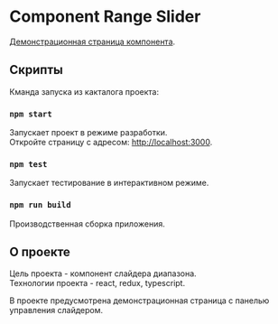 # Component Range Slider

[Демонстрационная страница компонента](https://maximshmatov.github.io/RangeSliderComponent/).

## Скрипты

Кманда запуска из какталога проекта:

### `npm start`

Запускает проект в режиме разработки.\
Откройте страницу с адресом: [http://localhost:3000](http://localhost:3000).

### `npm test`

Запускает тестирование в интерактивном режиме.

### `npm run build`

Производственная сборка приложения.

## О проекте
Цель проекта - компонент слайдера диапазона.\
Технологии проекта - react, redux, typescript.

В проекте предусмотрена демонстрационная страница с панелью управления слайдером.

